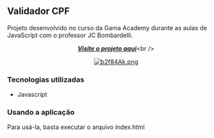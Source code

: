 ## Validador CPF 
Projeto desenvolvido no curso da Gama Academy durante as aulas de JavaScript com o professor JC Bombardelli. <br/>


<div align="center"> 
  
[***Visite o projeto aqui***](https://validador-cpf.vercel.app/?)<br />

[![b2f84Ak.png](https://i.imgur.com/b2f84Ak.png)](https://imgur.com/b2f84Ak)
</div>

### Tecnologias utilizadas
- Javascript

### Usando a aplicação
Para usá-la, basta executar o arquivo index.html

